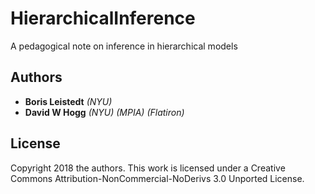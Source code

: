 # HierarchicalInference
A pedagogical note on inference in hierarchical models

## Authors
- **Boris Leistedt** *(NYU)*
- **David W Hogg** *(NYU) (MPIA) (Flatiron)*

## License
Copyright 2018 the authors. This work is licensed under a Creative Commons Attribution-NonCommercial-NoDerivs 3.0 Unported License.
